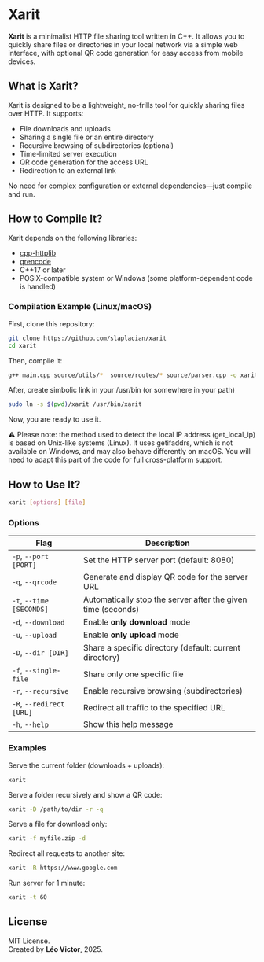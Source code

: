 # Xarit

**Xarit** is a minimalist HTTP file sharing tool written in C++. It allows you to quickly share files or directories in your local network via a simple web interface, with optional QR code generation for easy access from mobile devices.

## What is Xarit?

Xarit is designed to be a lightweight, no-frills tool for quickly sharing files over HTTP. It supports:

- File downloads and uploads
- Sharing a single file or an entire directory
- Recursive browsing of subdirectories (optional)
- Time-limited server execution
- QR code generation for the access URL
- Redirection to an external link

No need for complex configuration or external dependencies—just compile and run.

## How to Compile It?

Xarit depends on the following libraries:

- [cpp-httplib](https://github.com/yhirose/cpp-httplib)
- [qrencode](https://fukuchi.org/works/qrencode/)
- C++17 or later
- POSIX-compatible system or Windows (some platform-dependent code is handled)

### Compilation Example (Linux/macOS)

First, clone this repository:

```bash
git clone https://github.com/slaplacian/xarit
cd xarit
```

Then, compile it: 

```bash
g++ main.cpp source/utils/*  source/routes/* source/parser.cpp -o xarit -lqrencode -lpthread
```

After, create simbolic link in your /usr/bin (or somewhere in your path)

```bash
sudo ln -s $(pwd)/xarit /usr/bin/xarit 
```

Now, you are ready to use it.

⚠️ Please note: the method used to detect the local IP address (get_local_ip) is based on Unix-like systems (Linux). It uses getifaddrs, which is not available on Windows, and may also behave differently on macOS. You will need to adapt this part of the code for full cross-platform support.

## How to Use It?

```bash
xarit [options] [file]
```

### Options

| Flag                      | Description                                                  |
|---------------------------|--------------------------------------------------------------|
| `-p`, `--port [PORT]`     | Set the HTTP server port (default: 8080)                     |
| `-q`, `--qrcode`          | Generate and display QR code for the server URL              |
| `-t`, `--time [SECONDS]`  | Automatically stop the server after the given time (seconds) |
| `-d`, `--download`        | Enable **only download** mode                                |
| `-u`, `--upload`          | Enable **only upload** mode                                  |
| `-D`, `--dir [DIR]`       | Share a specific directory (default: current directory)      |
| `-f`, `--single-file`     | Share only one specific file                                 |
| `-r`, `--recursive`       | Enable recursive browsing (subdirectories)                   |
| `-R`, `--redirect [URL]`  | Redirect all traffic to the specified URL                    |
| `-h`, `--help`            | Show this help message                                       |

### Examples

Serve the current folder (downloads + uploads):

```bash
xarit
```

Serve a folder recursively and show a QR code:

```bash
xarit -D /path/to/dir -r -q
```

Serve a file for download only:

```bash
xarit -f myfile.zip -d
```

Redirect all requests to another site:

```bash
xarit -R https://www.google.com
```

Run server for 1 minute:

```bash
xarit -t 60
```

## License

MIT License.  
Created by **Léo Victor**, 2025.
